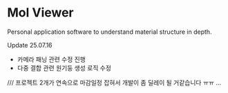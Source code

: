 # Mol Viewer

Personal application software to understand material structure in depth.

Update 25.07.16
- 카메라 패닝 관련 수정 진행
- 다중 결합 관련 원기둥 생성 로직 수정 

/// 프로젝트 2개가 연속으로 마감일정 잡혀서 개발이 좀 딜레이 될 거같습니다 ㅠㅠ ... 
